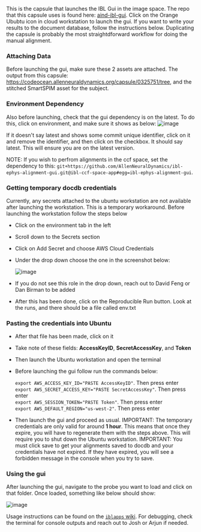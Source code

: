 This is the capsule that launches the IBL Gui in the image space. The repo that this capsule uses is found here: [aind-ibl-gui](https://github.com/AllenNeuralDynamics/ibl-ephys-alignment-gui). Click on the Orange Ububtu icon in cloud workstation to launch the gui. If you want to write your results to the document database, follow the instructions below. Duplicating the capsule is probably the most straightdforward workflow for doing the manual alignment. 

### Attaching Data
Before launching the gui, make sure these 2 assets are attached. The output from this capsule: https://codeocean.allenneuraldynamics.org/capsule/0325751/tree, and the stitched SmartSPIM asset for the subject.

### Environment Dependency
Also before launching, check that the gui dependency is on the latest. To do this, click on environment, and make sure it shows as below:
![image](https://github.com/user-attachments/assets/9994e025-c9f4-4a37-86ff-e678b5248ef0)

If it doesn't say latest and shows some commit unique identifier, click on it and remove the identifier, and then click on the checkbox. It should say latest. This will ensure you are on the latest version.

NOTE: If you wish to perfrom alignments in the ccf space, set the dependency to this: `git+https://github.com/AllenNeuralDynamics/ibl-ephys-alignment-gui.git@ibl-ccf-space-app#egg=ibl-ephys-alignment-gui`. 

### Getting temporary docdb credentials
Currently, any secrets attached to the ubuntu workstation are not available after launching the workstation. This is a temporary workaround. Before launching the workstation follow the steps below
* Click on the environment tab in the left
* Scroll down to the Secrets section
* Click on Add Secret and choose AWS Cloud Credentials
* Under the drop down choose the one in the screenshot below:
  
  ![image](https://github.com/user-attachments/assets/12222621-ea42-425c-8497-903d8b652f72)

* If you do not see this role in the drop down, reach out to David Feng or Dan Birman to be added
* After this has been done, click on the Reproducible Run button. Look at the runs, and there should be a file called env.txt

### Pasting the credentials into Ubuntu
* After that file has been made, click on it
* Take note of these fields: **AccessKeyID**, **SecretAccessKey**, and **Token**
* Then launch the Ubuntu workstation and open the terminal
* Before launching the gui follow run the commands below:

  `export AWS_ACCESS_KEY_ID="PASTE AccessKeyID"`. Then press enter<br>
  `export AWS_SECRET_ACCESS_KEY="PASTE SecretAccessKey"`. Then press enter<br>
  `export AWS_SESSION_TOKEN="PASTE Token"`. Then press enter<br>
  `export AWS_DEFAULT_REGION="us-west-2"`. Then press enter<br>

* Then launch the gui and proceed as usual. IMPORTANT: The temporary credentials are only valid for around **1 hour**. This means that once they expire, you will have to regenerate them with the steps above. This will require you to shut down the Ubuntu workstation. IMPORTANT: You must click save to get your alignments saved to docdb and your credentials have not expired. If they have expired, you will see a forbidden message in the console when you try to save. 

### Using the gui
After launching the gui, navigate to the probe you want to load and click on that folder. Once loaded, something like below should show:

![image](https://github.com/user-attachments/assets/fa014933-94fd-4bdf-874f-590a0db362ea)

Usage instructions can be found on the [`iblapps` wiki](https://github.com/int-brain-lab/iblapps/wiki). For debugging, check the terminal for console outputs and reach out to Josh or Arjun if needed.

  
